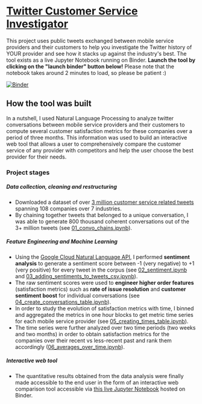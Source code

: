 # [Twitter Customer Service Investigator](https://mybinder.org/v2/gh/harshgits/twitter_customer_service/master?filepath=07_interactive_results.ipynb)
This project uses public tweets exchanged between mobile service providers and their customers to help you investigate the Twitter history of YOUR provider and see how it stacks up against the industry's best. The tool exists as a live Jupyter Notebook running on Binder. **Launch the tool by clicking on the "launch binder" button below!** Please note that the notebook takes around 2 minutes to load, so please be patient :)

[![Binder](https://mybinder.org/badge_logo.svg)](https://mybinder.org/v2/gh/harshgits/twitter_customer_service/master?filepath=07_interactive_results.ipynb)

## How the tool was built
In a nutshell, I used Natural Language Processing to analyze twitter conversations between mobile service providers and their customers to compute several customer satisfaction metrics for these companies over a period of three months. This information was used to build an interactive web tool that allows a user to comprehensively compare the customer service of any provider with competitors and help the user choose the best provider for their needs.

### Project stages

##### Data collection, cleaning and restructuring 

- Downloaded a dataset of over [3 million customer service related tweets](https://www.kaggle.com/thoughtvector/customer-support-on-twitter) spanning 108 companies over 7 industries. 
- By chaining together tweets that belonged to a unique conversation, I was able to generate 800 thousand coherent conversations out of the 3+ million tweets (see [01_convo_chains.ipynb](https://github.com/harshgits/twitter_customer_service/blob/master/01_convo_chains.ipynb)).

##### Feature Engineering and Machine Learning

- Using the [Google Cloud Natural Language API](https://cloud.google.com/natural-language/), I performed **sentiment analysis** to generate a sentiment score between -1 (very negative) to +1 (very positive) for every tweet in the corpus (see [02_sentiment.ipynb](https://github.com/harshgits/twitter_customer_service/blob/master/02_sentiment.ipynb) and [03_adding_sentiments_to_tweets_csv.ipynb](https://github.com/harshgits/twitter_customer_service/blob/master/03_adding_sentiments_to_tweets_csv.ipynb)).
- The raw sentiment scores were used to **engineer higher order features** (satisfaction metrics) such as **rate of issue resolution** and **customer sentiment boost** for individual conversations (see [04_create_conversations_table.ipynb](https://github.com/harshgits/twitter_customer_service/blob/master/04_create_conversations_table.ipynb)).
- In order to study the evolution of satisfaction metrics with time, I binned and aggregated the metrics in one hour blocks to get metric time series for each mobile service provider (see [05_creating_times_table.ipynb](https://github.com/harshgits/twitter_customer_service/blob/master/05_creating_times_table.ipynb)).
- The time series were further analyzed over two time periods (two weeks and two months) in order to obtain satisfaction metrics for the companies over their recent vs less-recent past and rank them accordingly ([06_averages_over_time.ipynb](https://github.com/harshgits/twitter_customer_service/blob/master/06_averages_over_time.ipynb)).

##### Interactive web tool
- The quantitative results obtained from the data analysis were finally made accessible to the end user in the form of an interactive web comparison tool accessible via [this live Jupyter Notebook](https://mybinder.org/v2/gh/harshgits/twitter_customer_service/master?filepath=07_interactive_results.ipynb) hosted on Binder.